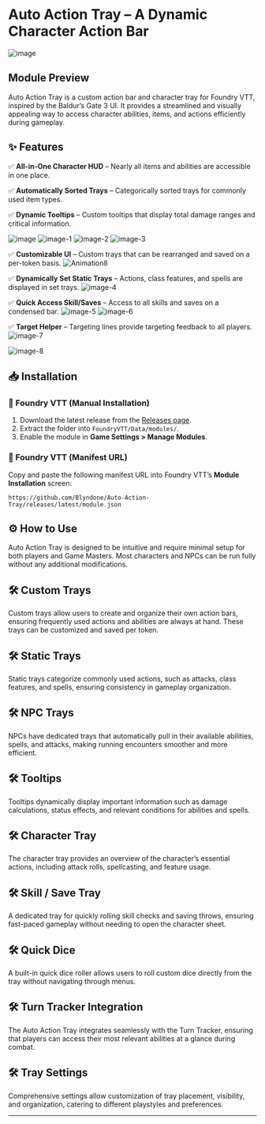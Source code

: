 # Auto Action Tray – A Dynamic Character Action Bar

![image](https://github.com/user-attachments/assets/9472a2f4-a2ce-4969-ad21-7e3636addac3)




## Module Preview

Auto Action Tray is a custom action bar and character tray for Foundry VTT, inspired by the Baldur’s Gate 3 UI. It provides a streamlined and visually appealing way to access character abilities, items, and actions efficiently during gameplay.

## ✨ Features

✅ **All-in-One Character HUD** – Nearly all items and abilities are accessible in one place.

✅ **Automatically Sorted Trays** – Categorically sorted trays for commonly used item types.

✅ **Dynamic Tooltips** – Custom tooltips that display total damage ranges and critical information.

![image](https://github.com/user-attachments/assets/21da81bd-0c34-46b1-8f4a-8043fd875d10)  ![image-1](https://github.com/user-attachments/assets/b7eae61a-ed5f-4425-8228-31c313f16364)   ![image-2](https://github.com/user-attachments/assets/8a2df9e4-b5eb-4241-9c04-81ccb1c86281)   ![image-3](https://github.com/user-attachments/assets/3f55239c-32f7-430d-b483-4996a60e49d6)


✅ **Customizable UI** – Custom trays that can be rearranged and saved on a per-token basis.
![Animation8](https://github.com/user-attachments/assets/28b3f6a1-827b-4fca-bfd9-c88a034556a5)

✅ **Dynamically Set Static Trays** – Actions, class features, and spells are displayed in set trays.
![image-4](https://github.com/user-attachments/assets/f376c383-7222-4423-afae-54273b37c1d4)

✅ **Quick Access Skill/Saves** – Access to all skills and saves on a condensed bar.
![image-5](https://github.com/user-attachments/assets/c9875d52-75f7-4f90-8f03-c6f276799501)  ![image-6](https://github.com/user-attachments/assets/e57cf11f-e017-4c74-8c4e-3e08dd4bb87f)


✅ **Target Helper** – Targeting lines provide targeting feedback to all players.
![image-7](https://github.com/user-attachments/assets/be29250a-c811-4a9f-9784-4409d22d23f7)

![image-8](https://github.com/user-attachments/assets/d9f78af1-68c5-44a5-929b-aa509de31b8c)

## 📥 Installation

### 🔹 Foundry VTT (Manual Installation)

1. Download the latest release from the [Releases page](https://github.com/Blyndone/Auto-Action-Tray/releases/latest/download/module.json).
2. Extract the folder into `FoundryVTT/Data/modules/`.
3. Enable the module in **Game Settings > Manage Modules**.

### 🔹 Foundry VTT (Manifest URL)

Copy and paste the following manifest URL into Foundry VTT’s **Module Installation** screen:

```
https://github.com/Blyndone/Auto-Action-Tray/releases/latest/module.json
```

## ⚙️ How to Use

Auto Action Tray is designed to be intuitive and require minimal setup for both players and Game Masters. Most characters and NPCs can be run fully without any additional modifications.

## 🛠️ Custom Trays

Custom trays allow users to create and organize their own action bars, ensuring frequently used actions and abilities are always at hand. These trays can be customized and saved per token.

## 🛠️ Static Trays

Static trays categorize commonly used actions, such as attacks, class features, and spells, ensuring consistency in gameplay organization.

## 🛠️ NPC Trays

NPCs have dedicated trays that automatically pull in their available abilities, spells, and attacks, making running encounters smoother and more efficient.

## 🛠️ Tooltips

Tooltips dynamically display important information such as damage calculations, status effects, and relevant conditions for abilities and spells.

## 🛠️ Character Tray

The character tray provides an overview of the character’s essential actions, including attack rolls, spellcasting, and feature usage.

## 🛠️ Skill / Save Tray

A dedicated tray for quickly rolling skill checks and saving throws, ensuring fast-paced gameplay without needing to open the character sheet.

## 🛠️ Quick Dice

A built-in quick dice roller allows users to roll custom dice directly from the tray without navigating through menus.

## 🛠️ Turn Tracker Integration

The Auto Action Tray integrates seamlessly with the Turn Tracker, ensuring that players can access their most relevant abilities at a glance during combat.

## 🛠️ Tray Settings

Comprehensive settings allow customization of tray placement, visibility, and organization, catering to different playstyles and preferences.

---
